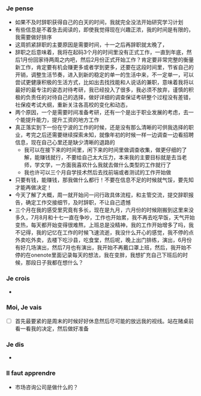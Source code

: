 ### Je pense
- 如果不及时辞职获得自己的白天的时间，我就完全没法开始研究学习计划
- 有些信息是不着急去阅读的，即使我觉得现在兴趣正浓，我的时间是有限的，我需要做好排序
- 这周抓紧辞职的主要原因是需要时间，十一之后再辞职就太晚了，
- 辞职之后意味着，我将在起码3个月的时间里没有正式工作，一直到年底，然后1月份回家待两周之内吧，然后2月份正式开始工作？肯定要非常完整的衡量新工作，肯定要有机会赚更多或者学到更多，还要在这段时间里，节省自己的开销，调整生活节奏，进入到新的稳定的单一的生活中来，不一定单一，可以尝试更健康积极的生活方式，比如出去找找能和人说话的兼职，意味着我将以最好的最专注的姿态对待考研，我已经投入了很多，我必须不放弃，谨慎的积极的负责任的对待自己的选择，做好详细的调查保证考研整个过程没有差错，社保疫考试大纲，重新关注各高校的变化和动态，
- 两个原因，一个是需要时间准备考研，还有一个是出于职业发展的考虑，去一个能提升能力，提升工资的地方工作
- 真正落实到下一份在宁波的工作的时候，还是没有那么清晰的可供我选择的职业，考完之后还需要继续探索未知，就像年初的时候一样一边调查一边看招聘信息，现在自己心里还是缺少清晰的退路的
	- 我可以在接下来的时间里，闲下来的时间里做调查收集，做更仔细的了解，能赚钱就行，不要给自己太大压力，本来我的主要目标就是去当老师，学文学，一方面我喜欢什么我就去做什么类型的工作就行了
	- 我也许可以三个月自学技术然后去找前端或者测试的工作开始做
- 只要有钱，能赚钱，那我做什么都行！不要在信息不足的时候就气馁，要先知才能再做决定！
- 今天了解了大概，周一就开始问一问行政具体流程，和主管交流，提交辞职报告，确定工作交接细节，及时辞职，不让自己遗憾
- 三个月在我的感受里究竟有多长，现在是九月，六月份的时候刚搬到这里来没多久，7月8月和十七一直在争吵，工作也开始累，我不再去吃早饭，天气开始变热，每天都开始变得很难熬，上班总是没精神，我的工作开始增多了吗，我不记得，我的记忆在工作的时候飞速流逝，我没什么开心的感觉，我不停的点外卖吃外卖，去楼下吃沙县，吃食堂，然后呢，晚上出门排练，演出，6月份有好几场演出，然后7月也有演出，我开始不再戴口罩上班，然后，我开始不停的在onenote里面记录每天的想法，我在变胖，我想扩充自己下班后的时候，那段日子我都在想什么？





### Je crois
- 


### Moi, Je vais
- [ ] 首先最要紧的是周末的时候好好休息然后尽可能的放远我的视线。站在赌桌前看一看我的决定，然后做好准备


### Je dis
- 


### Il faut apprendre
- 市场咨询公司是做什么的？